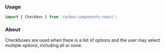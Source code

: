 ### Usage

```js
import { Checkbox } from 'carbon-components-react';
```

### About

Checkboxes are used when there is a list of options and the user may select multiple options, including all or none.
